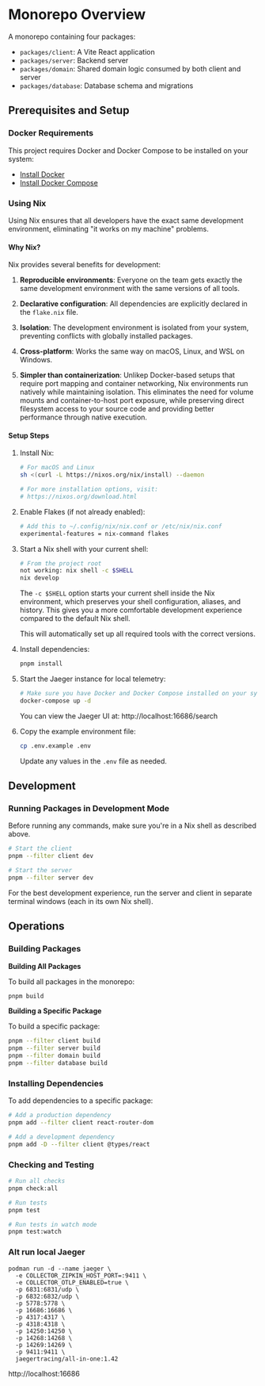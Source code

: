 # Monorepo Overview

A monorepo containing four packages:

- `packages/client`: A Vite React application
- `packages/server`: Backend server
- `packages/domain`: Shared domain logic consumed by both client and server
- `packages/database`: Database schema and migrations

## Prerequisites and Setup

### Docker Requirements

This project requires Docker and Docker Compose to be installed on your system:

- [Install Docker](https://docs.docker.com/get-docker/)
- [Install Docker Compose](https://docs.docker.com/compose/install/)

### Using Nix

Using Nix ensures that all developers have the exact same development environment, eliminating "it works on my machine" problems.

#### Why Nix?

Nix provides several benefits for development:

1. **Reproducible environments**: Everyone on the team gets exactly the same development environment with the same versions of all tools.

2. **Declarative configuration**: All dependencies are explicitly declared in the `flake.nix` file.

3. **Isolation**: The development environment is isolated from your system, preventing conflicts with globally installed packages.

4. **Cross-platform**: Works the same way on macOS, Linux, and WSL on Windows.

5. **Simpler than containerization**: Unlikep Docker-based setups that require port mapping and container networking, Nix environments run natively while maintaining isolation. This eliminates the need for volume mounts and container-to-host port exposure, while preserving direct filesystem access to your source code and providing better performance through native execution.

#### Setup Steps

1. Install Nix:

   ```bash
   # For macOS and Linux
   sh <(curl -L https://nixos.org/nix/install) --daemon

   # For more installation options, visit:
   # https://nixos.org/download.html
   ```

2. Enable Flakes (if not already enabled):

   ```bash
   # Add this to ~/.config/nix/nix.conf or /etc/nix/nix.conf
   experimental-features = nix-command flakes
   ```

3. Start a Nix shell with your current shell:

   ```bash
   # From the project root
   not working: nix shell -c $SHELL
   nix develop
   ```

   The `-c $SHELL` option starts your current shell inside the Nix environment, which preserves your shell configuration, aliases, and history. This gives you a more comfortable development experience compared to the default Nix shell.

   This will automatically set up all required tools with the correct versions.

4. Install dependencies:

   ```bash
   pnpm install
   ```

5. Start the Jaeger instance for local telemetry:

   ```bash
   # Make sure you have Docker and Docker Compose installed on your system
   docker-compose up -d
   ```

   You can view the Jaeger UI at: http://localhost:16686/search

6. Copy the example environment file:

   ```bash
   cp .env.example .env
   ```

   Update any values in the `.env` file as needed.

## Development

### Running Packages in Development Mode

Before running any commands, make sure you're in a Nix shell as described above.

```bash
# Start the client
pnpm --filter client dev

# Start the server
pnpm --filter server dev
```

For the best development experience, run the server and client in separate terminal windows (each in its own Nix shell).

## Operations

### Building Packages

**Building All Packages**

To build all packages in the monorepo:

```sh
pnpm build
```

**Building a Specific Package**

To build a specific package:

```sh
pnpm --filter client build
pnpm --filter server build
pnpm --filter domain build
pnpm --filter database build
```

### Installing Dependencies

To add dependencies to a specific package:

```sh
# Add a production dependency
pnpm add --filter client react-router-dom

# Add a development dependency
pnpm add -D --filter client @types/react
```

### Checking and Testing

```sh
# Run all checks
pnpm check:all

# Run tests
pnpm test

# Run tests in watch mode
pnpm test:watch
```

### Alt run local Jaeger

```
podman run -d --name jaeger \
  -e COLLECTOR_ZIPKIN_HOST_PORT=:9411 \
  -e COLLECTOR_OTLP_ENABLED=true \
  -p 6831:6831/udp \
  -p 6832:6832/udp \
  -p 5778:5778 \
  -p 16686:16686 \
  -p 4317:4317 \
  -p 4318:4318 \
  -p 14250:14250 \
  -p 14268:14268 \
  -p 14269:14269 \
  -p 9411:9411 \
  jaegertracing/all-in-one:1.42
```

http://localhost:16686
